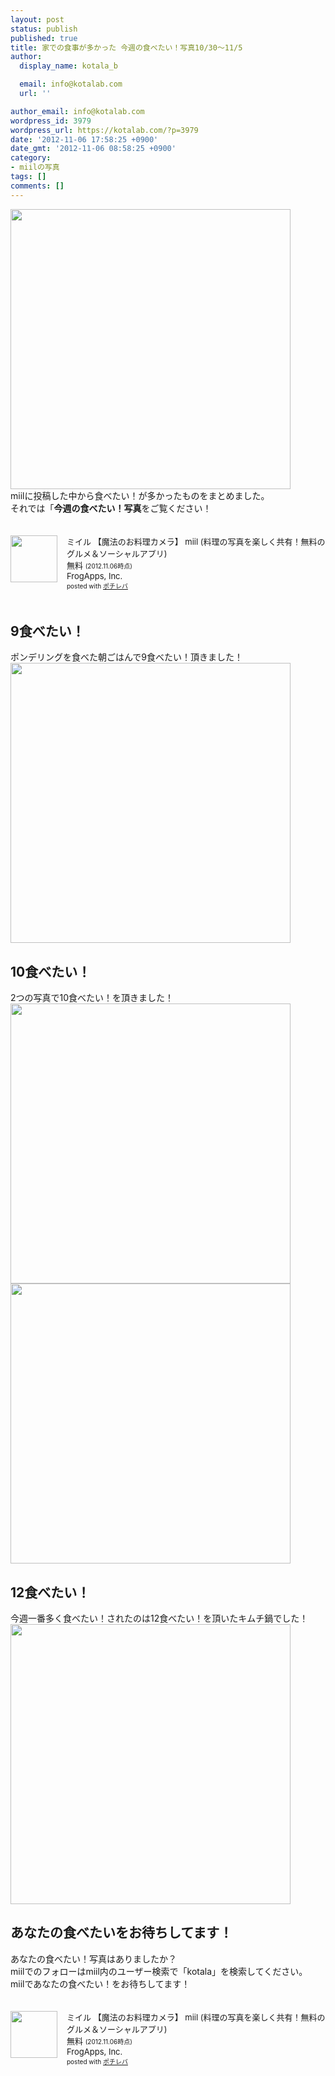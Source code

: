 ```yaml
---
layout: post
status: publish
published: true
title: 家での食事が多かった 今週の食べたい！写真10/30〜11/5
author:
  display_name: kotala_b

  email: info@kotalab.com
  url: ''

author_email: info@kotalab.com
wordpress_id: 3979
wordpress_url: https://kotalab.com/?p=3979
date: '2012-11-06 17:58:25 +0900'
date_gmt: '2012-11-06 08:58:25 +0900'
category:
- miilの写真
tags: []
comments: []
---
```

<p><img src="https://kotalab.com/wp-content/uploads/slooProImg_20121106172931.jpg" id="blogsy-1352192019288.8862" class="" width="448" height="448" alt=""><br />
miilに投稿した中から食べたい！が多かったものをまとめました。<br />
それでは「<strong>今週の食べたい！写真</strong>をご覧ください！</p>
<div class="pochireba" style="text-align:left;font-size:small;padding:20px 0;/zoom: 1;overflow: hidden;"><span class="removed_link" title="http://click.linksynergy.com/fs-bin/click?id=d2yYUp776R4&amp;subid=&amp;offerid=94348.1&amp;type=3&amp;tmpid=3910&amp;RD_PARM1=https%253A%252F%252Fitunes.apple.com%252Fjp%252Fapp%252Fmiiru-mo-fanoo-liao-likamera%252Fid472973118%253Fmt%253D8%2526uo%253D4"><img src="http://a3.phobos.apple.com/us/r1000/085/Purple/v4/01/f8/ef/01f8ef04-1c8b-fb1d-aa3f-510cbe148f2d/mza_2163628847789441363.jpg" width="75" height="75" style="float:left;margin:0 15px 0 0;" class="pochi_img" ></span>
<div class="pochi_info" style="text-align:left;/zoom: 1;overflow: hidden;">
<div class="pochi_name"><span class="removed_link" title="http://click.linksynergy.com/fs-bin/click?id=d2yYUp776R4&amp;subid=&amp;offerid=94348.1&amp;type=3&amp;tmpid=3910&amp;RD_PARM1=https%253A%252F%252Fitunes.apple.com%252Fjp%252Fapp%252Fmiiru-mo-fanoo-liao-likamera%252Fid472973118%253Fmt%253D8%2526uo%253D4">ミイル 【魔法のお料理カメラ】 miil (料理の写真を楽しく共有！無料のグルメ＆ソーシャルアプリ)</span></div>
<div class="pochi_price" style="display:inline;">無料</div>
<div class="pochi_time" style="font-size:x-small;display:inline;">(2012.11.06時点)</div>
<div class="pochi_seller"><span class="removed_link" title="http://click.linksynergy.com/fs-bin/click?id=d2yYUp776R4&amp;subid=&amp;offerid=94348.1&amp;type=3&amp;tmpid=3910&amp;RD_PARM1=https%253A%252F%252Fitunes.apple.com%252Fjp%252Fartist%252Ffrogapps-inc.%252Fid472973121%253Fuo%253D4">FrogApps, Inc.</span></div>
<div class="pochi_post" style="font-size:x-small;">posted with <a href="http://pochireba.com">ポチレバ</a></div>
</div>
<div class="pochireba-footer" style="clear: left"></div>
</div>
<p><!--more--></p>
<h2>9食べたい！</h2>
<p>ポンデリングを食べた朝ごはんで9食べたい！頂きました！<br />
<img src="https://kotalab.com/wp-content/uploads/slooProImg_20121106172936.jpg" id="blogsy-1352192019272.4663" class="" width="448" height="448" alt=""></p>
<h2>10食べたい！</h2>
<p>2つの写真で10食べたい！を頂きました！<br />
<img src="https://kotalab.com/wp-content/uploads/slooProImg_20121106172934.jpg" id="blogsy-1352192019341.19" class="" width="448" height="448" alt=""><br />
<img src="https://kotalab.com/wp-content/uploads/slooProImg_20121106172933.jpg" id="blogsy-1352192019335.5378" class="" width="448" height="448" alt=""></p>
<h2>12食べたい！</h2>
<p>今週一番多く食べたい！されたのは12食べたい！を頂いたキムチ鍋でした！<br />
<img src="https://kotalab.com/wp-content/uploads/slooProImg_20121106172931.jpg" id="blogsy-1352192019321.532" class="" width="448" height="448" alt=""></p>
<h2>あなたの食べたいをお待ちしてます！</h2>
<p>あなたの食べたい！写真はありましたか？<br />
miilでのフォローはmiil内のユーザー検索で「kotala」を検索してください。<br />
miilであなたの食べたい！をお待ちしてます！</p>
<div class="pochireba" style="text-align:left;font-size:small;padding:20px 0;/zoom: 1;overflow: hidden;"><span class="removed_link" title="http://click.linksynergy.com/fs-bin/click?id=d2yYUp776R4&amp;subid=&amp;offerid=94348.1&amp;type=3&amp;tmpid=3910&amp;RD_PARM1=https%253A%252F%252Fitunes.apple.com%252Fjp%252Fapp%252Fmiiru-mo-fanoo-liao-likamera%252Fid472973118%253Fmt%253D8%2526uo%253D4"><img src="http://a3.phobos.apple.com/us/r1000/085/Purple/v4/01/f8/ef/01f8ef04-1c8b-fb1d-aa3f-510cbe148f2d/mza_2163628847789441363.jpg" width="75" height="75" style="float:left;margin:0 15px 0 0;" class="pochi_img" ></span>
<div class="pochi_info" style="text-align:left;/zoom: 1;overflow: hidden;">
<div class="pochi_name"><span class="removed_link" title="http://click.linksynergy.com/fs-bin/click?id=d2yYUp776R4&amp;subid=&amp;offerid=94348.1&amp;type=3&amp;tmpid=3910&amp;RD_PARM1=https%253A%252F%252Fitunes.apple.com%252Fjp%252Fapp%252Fmiiru-mo-fanoo-liao-likamera%252Fid472973118%253Fmt%253D8%2526uo%253D4">ミイル 【魔法のお料理カメラ】 miil (料理の写真を楽しく共有！無料のグルメ＆ソーシャルアプリ)</span></div>
<div class="pochi_price" style="display:inline;">無料</div>
<div class="pochi_time" style="font-size:x-small;display:inline;">(2012.11.06時点)</div>
<div class="pochi_seller"><span class="removed_link" title="http://click.linksynergy.com/fs-bin/click?id=d2yYUp776R4&amp;subid=&amp;offerid=94348.1&amp;type=3&amp;tmpid=3910&amp;RD_PARM1=https%253A%252F%252Fitunes.apple.com%252Fjp%252Fartist%252Ffrogapps-inc.%252Fid472973121%253Fuo%253D4">FrogApps, Inc.</span></div>
<div class="pochi_post" style="font-size:x-small;">posted with <a href="http://pochireba.com">ポチレバ</a></div>
</div>
<div class="pochireba-footer" style="clear: left"></div>
</div>

